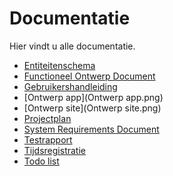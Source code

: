 Documentatie
===
Hier vindt u alle documentatie.
* [Entiteitenschema](../../../raw/master/docs/Entiteitenschema.pdf)
* [Functioneel Ontwerp Document](FOD.md)
* [Gebruikershandleiding](Gebruikershandleiding.md)
* [Ontwerp app](Ontwerp app.png)
* [Ontwerp site](Ontwerp site.png)
* [Projectplan](projectplan.md)
* [System Requirements Document](SRD.md)
* [Testrapport](testrapport.md)
* [Tijdsregistratie](Tijdsregistratie.md)
* [Todo list](todolist.md)
